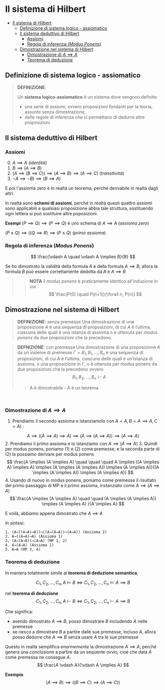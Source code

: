 # Il sistema di Hilbert
- [Il sistema di Hilbert](#il-sistema-di-hilbert)
  - [Definizione di sistema logico - assiomatico](#definizione-di-sistema-logico---assiomatico)
  - [Il sistema deduttivo di Hilbert](#il-sistema-deduttivo-di-hilbert)
    - [Assiomi](#assiomi)
    - [Regola di inferenza (*Modus Ponens*)](#regola-di-inferenza-modus-ponens)
  - [Dimostrazione nel sistema di Hilbert](#dimostrazione-nel-sistema-di-hilbert)
    - [Dimostrazione di $A \implies A$](#dimostrazione-di-a-implies-a)
    - [Teorema di deduzione](#teorema-di-deduzione)

## Definizione di sistema logico - assiomatico
>**DEFINIZIONE**:
> 
> Un **sistema logico-assiomatico** è un sistema dove vengono definite:
> - una serie di assiomi, ovvero proposizioni fondanti per la teoria, assunte senza dimostrazione, 
> - delle regole di inferenza che ci permettano di dedurre altre proposizioni

## Il sistema deduttivo di Hilbert

### Assiomi
0. $A \implies A$ (*identità*)
1. $B \implies (A \implies B)$
2. $(A \implies (B \implies C)) \implies (A \implies B) \implies (A \implies C)$ (*transitività*)
3. $\lnot A \implies \lnot B) \implies (B \implies A)$

E poi l'assioma zero è in realtà un teorema, perché derivabile in realtà dagli altri.

In realtà sono **schemi di assiomi**, perché in realtà questi quattro assiomi sono applicabili a qualsiasi proposizione abbia tale struttura, sostituendo ogni lettera si può sostituire altre poposizioni.

**Esempi**
$(P \implies Q) \implies (P \implies Q)$ è uno schema di $A \implies A$ (*assioma zero*)

$(P \land Q) \implies ((Q \implies R) \implies (P \land Q)$ (*primo assioma*)

### Regola di inferenza (*Modus Ponens*)

$$
\frac{\vdash A \quad \vdash A \implies B}{B}
$$

Se ho dimostrato la validità della formula $A$ e della formula $A \implies B$, allora la formula $B$ può essere correttamente dedotta da $A$ e $A \implies B$

>> **NOTA** il *modus ponens* è praticamente identico all'induzione in cui
$$
\frac{P(0) \quad P(n+1)}{\forall n, P(n)}
$$ 

## Dimostrazione nel sistema di Hilbert
> **DEFINIZIONE**: senza premesse
>  Una dimostrazione di una proposizione $A$ è una sequenza di proposizioni, di cui $A$ è l’ultima, ciascuna delle quali è una istanza di assioma o è ottenuta per *modus ponens* da due proposizioni che la precedono.

> **DEFNIZIONE**: con premesse
> Una dimostrazione di una proposizione $A$ da un insieme di premesse $\Gamma = {B_{1}, B_{1}, \dots, B_{n}}$ è una sequenza di proposizioni, di cui A è l’ultima, ciascuna delle quali è un’istanza di assioma, o una proposizione in $\Gamma$, o è ottenuta per modus ponens da due proposizioni che la precedono
> ovvero
  > $$
  B_{1}, B_{2}, \dots, B_{n} \vdash A
  > $$
>> A è dimostrabile - A è un teorema.

$~~~~~~~~~~~~~~~$

### Dimostrazione di $A \implies A$
1. Prendiamo il secondo assioma e istanziamolo con $A = A, B = A \implies A, C = A)$ :  

$$
A \implies ((A \implies A) \implies A) \implies (A \implies (A \implies A)) \implies (A \implies A)
 $$ 
2. Prendiamo il primo assioma e lo istanziamo con $A \implies (A \implies A)$
3. Quindi per modus ponens, poniamo (1) e (2) come premesse, e la seconda parte di (2) la possiamo derivare per modus ponens
$$
\frac{A \implies (A \implies A) \quad \quad \quad A \implies ((A \implies A) \implies A) \implies (A \implies (A \implies A)) \implies (A \implies A)}{(A \implies (A \implies A)) \implies (A \implies A)}
$$
4. Usando di nuovo in modus ponens, poniamo come premesse il risultato del primo passaggio di MP e il primo assioma, instanziato come $A \implies (A \implies A)$
$$
  \frac{A \implies (A \implies A) \quad \quad (A \implies (A \implies A)) \implies (A \implies A) }{A \implies A}
$$


E voilà, abbiamo appena dimostrato che $A \implies A$

In sintesi:
```
1. (A→((A→A)→A))→((A→(A→A))→(A→A)) (Assioma 2)
2. A→((A→A)→A) (Assioma 1)
3. (A→(A→A))→(A→A) (MP 1, 2)
4. A→(A→A) (Assioma 1)
5. A→A (MP 3, 4)
```

### Teorema di deduzione
In maniera totalmente simile al **teorema di deduzione semantica**,

$$
C_{1}, C_{2}, \dots, C_{n}, A \models B \iff C_{1}, C_{2}, \dots, C_{n} \models A \implies B
$$

nel **teorema di deduzione**
$$
C_{1}, C_{2}, \dots, C_{n}, A \vdash B \iff C_{1}, C_{2}, \dots, C_{n} \vdash A \implies B
$$

Che significa: 
- avendo dimostrato $A \implies B$, posso dimostrare $B$ includendo $A$ nelle premesse
- se riesco a dimostrare $B$ a partire dalle sue premesse, incluso $A$, allora posso dedurre che $A \implies B$ senza usare $A$ tra le sue premesse

Questo in realtà semplifica *enormemente* la dimostrazione $A \implies A$, perché genera una conclusione a partire da un sequente ovvio, cioè che data $A$ come premessa ne consegue $A$.
$$
\frac{A \vdash A}{\vdash A \implies A}
$$

**Esempio**
$$
(A \implies B) \implies ((B \implies C) \implies (A \implies C))
$$
